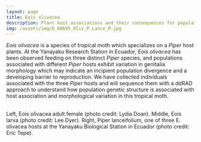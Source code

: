 ```yaml
---
layout: page
title: Eois olivacea
description: Plant host associations and their consequences for population differentiation
img: /assets/img/D_80695_Oliv_P.Lance_M.jpg
---
```


_Eois olivacea_ is a species of tropical moth which specializes on a _Piper_ host plants. 
At the Yanayaku Research Station in Ecuador, _Eois olivacea_ has been observed feeding on three distinct _Piper_ species, and populations associated with different _Piper_ hosts exhibit variation in genitalia morphology which may indicate an incipient population divergence and a developing barrier to reproduction. 
We have collected individuals associated with the three _Piper_ hosts and will sequence them with a ddRAD approach to understand how population genetic structure is associated with host association and morphological variation in this tropical moth. 


<div class="img_row">
    <img class="col one left" src="{{ site.baseurl }}/assets/img/D_80696_Oliv_P.Lance_F.jpg" alt="" title="example image"/>
    <img class="col one left" src="{{ site.baseurl }}/assets/img/eois_cat.png" alt="" title="example image"/>
    <img class="col one left" src="{{ site.baseurl }}/assets/img/lanceifolium.jpg" alt="" title="example image"/>
</div>
<div class="col three caption">
	Left, Eois olivacea adult female (photo credit: Lydia Doan). Middle, Eois larva (photo credit: Lee Dyer). Right, Piper lanceifolium, one of three E. olivacea hosts at the Yanayaku Biological Station in Ecuador (photo credit: Eric Tepe). 
</div>

